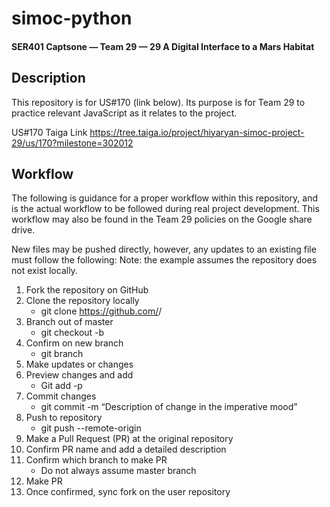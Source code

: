 # simoc-python
#### SER401 Captsone — Team 29 — 29 A Digital Interface to a Mars Habitat

## Description
This repository is for US#170 (link below). Its purpose is for Team 29 to practice relevant JavaScript as it relates to the
project.

US#170 Taiga Link
https://tree.taiga.io/project/hiyaryan-simoc-project-29/us/170?milestone=302012

## Workflow
The following is guidance for a proper workflow within this repository, and is the actual workflow to be followed during 
real project development. This workflow may also be found in the Team 29 policies on the Google share drive.

New files may be pushed directly, however, any updates to an existing file must follow the following:
Note: the example assumes the repository does not exist locally.

1. Fork the repository on GitHub
2. Clone the repository locally
    - git clone https://github.com/<user>/<repository>
3. Branch out of master
    - git checkout -b <branch-name>
4. Confirm on new branch
    - git branch
5. Make updates or changes
6. Preview changes and add
    - Git add -p
7. Commit changes
    - git commit -m “Description of change in the imperative mood”
8. Push to repository
    - git push --remote-origin <branch-name> 
9. Make a Pull Request (PR) at the original repository
10. Confirm PR name and add a detailed description
11. Confirm which branch to make PR
    - Do not always assume master branch
12. Make PR
13. Once confirmed, sync fork on the user repository
